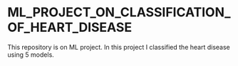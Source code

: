# ML_PROJECT_ON_CLASSIFICATION_OF_HEART_DISEASE
This repository is on ML project. In this project I classified the heart disease using 5 models.
